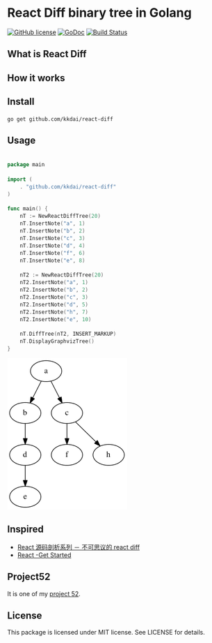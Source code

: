 React Diff binary tree in Golang
==================

[![GitHub license](https://img.shields.io/badge/license-MIT-blue.svg)](https://raw.githubusercontent.com/kkdai/react-diff/master/LICENSE)  [![GoDoc](https://godoc.org/github.com/kkdai/react-diff?status.svg)](https://godoc.org/github.com/kkdai/react-diff)  [![Build Status](https://travis-ci.org/kkdai/react-diff.svg?branch=master)](https://travis-ci.org/kkdai/react-diff)


What is React Diff
---------------


How it works
---------------



Install
---------------
`go get github.com/kkdai/react-diff`


Usage
---------------

```go

package main

import (
	. "github.com/kkdai/react-diff"
)

func main() {
	nT := NewReactDiffTree(20)
	nT.InsertNote("a", 1)
	nT.InsertNote("b", 2)
	nT.InsertNote("c", 3)
	nT.InsertNote("d", 4)
	nT.InsertNote("f", 6)
	nT.InsertNote("e", 8)

	nT2 := NewReactDiffTree(20)
	nT2.InsertNote("a", 1)
	nT2.InsertNote("b", 2)
	nT2.InsertNote("c", 3)
	nT2.InsertNote("d", 5)
	nT2.InsertNote("h", 7)
	nT2.InsertNote("e", 10)

	nT.DiffTree(nT2, INSERT_MARKUP)
	nT.DisplayGraphvizTree()
}
```

![](images/ex1.png)

Inspired
---------------

- [React 源码剖析系列 － 不可思议的 react diff](http://zhuanlan.zhihu.com/purerender/20346379)
- [React -Get Started](http://facebook.github.io/react/docs/getting-started.html)

Project52
---------------

It is one of my [project 52](https://github.com/kkdai/project52).


License
---------------

This package is licensed under MIT license. See LICENSE for details.

